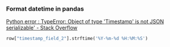 ###  Format datetime in pandas


[Python error : TypeError: Object of type 'Timestamp' is not JSON serializable' - Stack Overflow](https://stackoverflow.com/questions/50404559/python-error-typeerror-object-of-type-timestamp-is-not-json-serializable)


 

```python
row["timestamp_field_2"].strftime('%Y-%m-%d %H:%M:%S')
```
